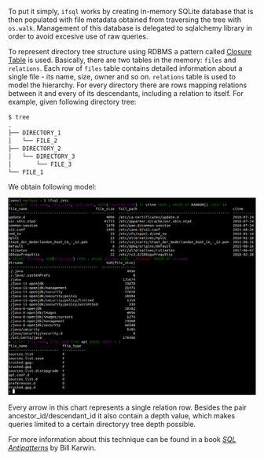 To put it simply, `ifsql` works by creating in-memory SQLite database that is then populated with file metadata obtained from traversing the tree with `os.walk`. Management of this database is delegated to sqlalchemy library in order to avoid excesive use of raw queries.

To represent directory tree structure using RDBMS a pattern called [Closure Table](http://technobytz.com/closure_table_store_hierarchical_data.html) is used. Basically, there are two tables in the memory: `files` and `relations`. Each row of `files` table contains detailed information about a single file - its name, size, owner and so on. `relations` table is used to model the hierarchy. For every directory there are rows mapping relations between it and every of its descendants, including a relation to itself. For example, given following directory tree:

```
$ tree
.
├── DIRECTORY_1
│   └── FILE_2
├── DIRECTORY_2
│   └── DIRECTORY_3
│       └── FILE_3
└── FILE_1
```

We obtain following model:

![example](docs/example.png)

Every arrow in this chart represents a single relation row. Besides the pair ancestor_id/descendant_id it also contain a depth value, which makes queries limited to a certain directoryy tree depth possible.

For more information about this technique can be found in a book *[SQL Antipatterns](https://pragprog.com/book/bksqla/sql-antipatterns)* by Bill Karwin.
